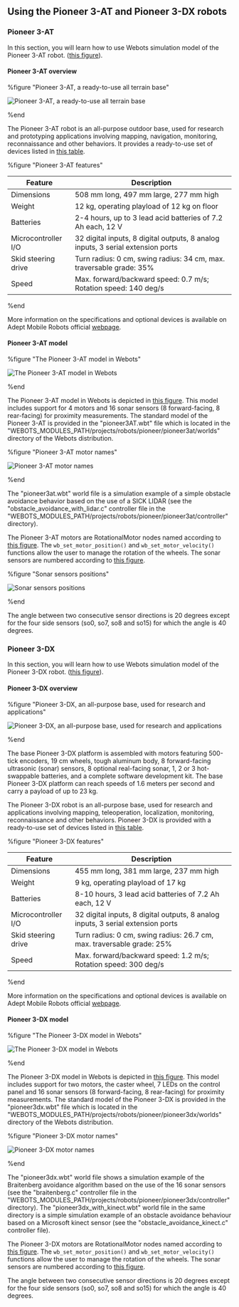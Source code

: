 ## Using the Pioneer 3-AT and Pioneer 3-DX robots

### Pioneer 3-AT

In this section, you will learn how to use Webots simulation model of the
Pioneer 3-AT robot. ([this
figure](#pioneer-3-at-a-ready-to-use-all-terrain-base)).

#### Pioneer 3-AT overview

%figure "Pioneer 3-AT, a ready-to-use all terrain base"

![Pioneer 3-AT, a ready-to-use all terrain base](images/pioneer3at_real.png)

%end

The Pioneer 3-AT robot is an all-purpose outdoor base, used for research and
prototyping applications involving mapping, navigation, monitoring,
reconnaissance and other behaviors. It provides a ready-to-use set of devices
listed in [this table](#pioneer-3-at-features).

%figure "Pioneer 3-AT features"

| Feature             | Description                                                                     |
| ------------------- | ------------------------------------------------------------------------------- |
| Dimensions          | 508 mm long, 497 mm large, 277 mm high                                          |
| Weight              | 12 kg, operating playload of 12 kg on floor                                     |
| Batteries           | 2-4 hours, up to 3 lead acid batteries of 7.2 Ah each, 12 V                     |
| Microcontroller I/O | 32 digital inputs, 8 digital outputs, 8 analog inputs, 3 serial extension ports |
| Skid steering drive | Turn radius: 0 cm, swing radius: 34 cm, max. traversable grade: 35%             |
| Speed               | Max. forward/backward speed: 0.7 m/s; Rotation speed: 140 deg/s                 |

%end

More information on the specifications and optional devices is available on
Adept Mobile Robots official
[webpage](http://www.mobilerobots.com/ResearchRobots/ResearchRobots/P3AT.aspx).

#### Pioneer 3-AT model

%figure "The Pioneer 3-AT model in Webots"

![The Pioneer 3-AT model in Webots](images/pioneer3at.png)

%end

The Pioneer 3-AT model in Webots is depicted in [this
figure](#the-pioneer-3-at-model-in-webots). This model includes support for 4
motors and 16 sonar sensors (8 forward-facing, 8 rear-facing) for proximity
measurements. The standard model of the Pioneer 3-AT is provided in the
"pioneer3AT.wbt" file which is located in the
"WEBOTS\_MODULES\_PATH/projects/robots/pioneer/pioneer3at/worlds" directory of
the Webots distribution.

%figure "Pioneer 3-AT motor names"

![Pioneer 3-AT motor names](images/pioneer3at_wheels.png)

%end

The "pioneer3at.wbt" world file is a simulation example of a simple obstacle
avoidance behavior based on the use of a SICK LIDAR (see the
"obstacle\_avoidance\_with\_lidar.c" controller file in the
"WEBOTS\_MODULES\_PATH/projects/robots/pioneer/pioneer3at/controller"
directory).

The Pioneer 3-AT motors are RotationalMotor nodes named according to [this
figure](#pioneer-3-at-motor-names). The `wb_set_motor_position()` and
`wb_set_motor_velocity()` functions allow the user to manage the rotation of the
wheels. The sonar sensors are numbered according to [this
figure](#sonar-sensors-positions).

%figure "Sonar sensors positions"

![Sonar sensors positions](images/pioneer3at_sonars.png)

%end

The angle between two consecutive sensor directions is 20 degrees except for the
four side sensors (so0, so7, so8 and so15) for which the angle is 40 degrees.

### Pioneer 3-DX

In this section, you will learn how to use Webots simulation model of the
Pioneer 3-DX robot. ([this
figure](#pioneer-3-dx-an-all-purpose-base-used-for-research-and-applications)).

#### Pioneer 3-DX overview

%figure "Pioneer 3-DX, an all-purpose base, used for research and applications"

![Pioneer 3-DX, an all-purpose base, used for research and applications](images/pioneer3dx_real.png)

%end

The base Pioneer 3-DX platform is assembled with motors featuring 500-tick
encoders, 19 cm wheels, tough aluminum body, 8 forward-facing ultrasonic (sonar)
sensors, 8 optional real-facing sonar, 1, 2 or 3 hot-swappable batteries, and a
complete software development kit. The base Pioneer 3-DX platform can reach
speeds of 1.6 meters per second and carry a payload of up to 23 kg.

The Pioneer 3-DX robot is an all-purpose base, used for research and
applications involving mapping, teleoperation, localization, monitoring,
reconnaissance and other behaviors. Pioneer 3-DX is provided with a ready-to-use
set of devices listed in [this table](#pioneer-3-dx-features).

%figure "Pioneer 3-DX features"

| Feature             | Description                                                                     |
| ------------------- | ------------------------------------------------------------------------------- |
| Dimensions          | 455 mm long, 381 mm large, 237 mm high                                          |
| Weight              | 9 kg, operating playload of 17 kg                                               |
| Batteries           | 8-10 hours, 3 lead acid batteries of 7.2 Ah each, 12 V                          |
| Microcontroller I/O | 32 digital inputs, 8 digital outputs, 8 analog inputs, 3 serial extension ports |
| Skid steering drive | Turn radius: 0 cm, swing radius: 26.7 cm, max. traversable grade: 25%           |
| Speed               | Max. forward/backward speed: 1.2 m/s; Rotation speed: 300 deg/s                 |

%end

More information on the specifications and optional devices is available on
Adept Mobile Robots official
[webpage](http://www.mobilerobots.com/ResearchRobots/PioneerP3DX.aspx).

#### Pioneer 3-DX model

%figure "The Pioneer 3-DX model in Webots"

![The Pioneer 3-DX model in Webots](images/pioneer3dx.png)

%end

The Pioneer 3-DX model in Webots is depicted in [this
figure](#the-pioneer-3-dx-model-in-webots). This model includes support for two
motors, the caster wheel, 7 LEDs on the control panel and 16 sonar sensors (8
forward-facing, 8 rear-facing) for proximity measurements. The standard model of
the Pioneer 3-DX is provided in the "pioneer3dx.wbt" file which is located in
the "WEBOTS\_MODULES\_PATH/projects/robots/pioneer/pioneer3dx/worlds" directory
of the Webots distribution.

%figure "Pioneer 3-DX motor names"

![Pioneer 3-DX motor names](images/pioneer3dx_servos.png)

%end

The "pioneer3dx.wbt" world file shows a simulation example of the Braitenberg
avoidance algorithm based on the use of the 16 sonar sensors (see the
"braitenberg.c" controller file in the
"WEBOTS\_MODULES\_PATH/projects/robots/pioneer/pioneer3dx/controller"
directory). The "pioneer3dx\_with\_kinect.wbt" world file in the same directory
is a simple simulation example of an obstacle avoidance behaviour based on a
Microsoft kinect sensor (see the "obstacle\_avoidance\_kinect.c" controller
file).

The Pioneer 3-DX motors are RotationalMotor nodes named according to [this
figure](#pioneer-3-dx-motor-names). The `wb_set_motor_position()` and
`wb_set_motor_velocity()` functions allow the user to manage the rotation of the
wheels. The sonar sensors are numbered according to [this
figure](#sonar-sensors-positions).

The angle between two consecutive sensor directions is 20 degrees except for the
four side sensors (so0, so7, so8 and so15) for which the angle is 40 degrees.

